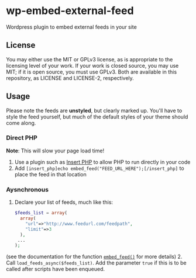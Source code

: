 wp-embed-external-feed
======================

Wordpress plugin to embed external feeds in your site

## License

You may either use the MIT or GPLv3 license, as is appropriate to the licensing level of your work.
If your work is closed source, you may use MIT; if it is open source, you must use GPLv3.
Both are available in this repository, as LICENSE and LICENSE-2, respectively.

## Usage

Please note the feeds are **unstyled**, but clearly marked up. You'll
have to style the feed yourself, but much of the default styles of
your theme should come along.

### Direct PHP

**Note**: This will slow your page load time!

1. Use a plugin such as
   [Insert PHP](http://www.willmaster.com/software/WPplugins/) to
   allow PHP to run directly in your code
2. Add `[insert_php]echo embed_feed("FEED_URL_HERE");[/insert_php]` to
   place the feed in that location

### Aysnchronous

1. Declare your list of feeds, much like this:

   ```php
   $feeds_list = array(
     array(
       "url"=>"http://www.feedurl.com/feedpath",
       "limit"=>3
     ),
    ...
   );
   ```

  (see the documentation for the function [`embed_feed()`](wp-embed-external-feed.php) for more details)
2. Call `load_feeds_async($feeds_list)`. Add the parameter `true` if this is to be called after scripts have been enqueued.

